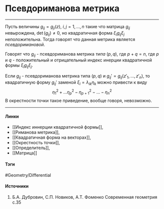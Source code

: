 # Псевдориманова метрика
***
Пусть величины $g_{ij}=g_{ji}(z)$, $i,j=1,\dots,n$ такие что матрица $g_{ij}$ невырождена, $\det(g_{ij})\ne0$, но квадратичная форма $\xi_{i}g_{ij}\xi_{j}$ неположительна. Тогда говорят что данная метрика является *псевдоримановой*.

Говорят что $g_{ij}$ - псевдориманова метрика *типа* $(p,q)$, где $p+q=n$, где $p$ и $q$ - положительный и отрицательный индекс инерции квадратичной формы $\xi_{i}g_{ij}\xi_{j}$.

Если $g_{ij}$ - псевдориманова метрика типа $(p,q)$ и $g_{ij}'=g_{ij}(z'_{1},\dots,z'_{n})$, то квадратичную форму $g_{ij}'$ заменой $\xi_{i}=\lambda_{ik}\eta_{k}$ можно привести к виду
$$
\eta_{1}^{2}+\dots\eta_{p}^{2}-\eta_{p+1}^{2}-\dots-\eta_{n}^{2}
$$
В окрестности точки такое приведение, вообще говоря, невозможно.
***
#### Линки
- [[Индекс иннерции квадратичной формы]],
- [[Риманова метрика]],
- [[Квадратичная форма на векторах]],
- [[Окрестность точки]],
- [[Определитель]],
- [[Матрица]]
#### Тэги
 #Geometry/Differential 
#### Источники
1. Б.А. Дубровин, С.П. Новиков, А.Т. Фоменко Современная геометрия с.35